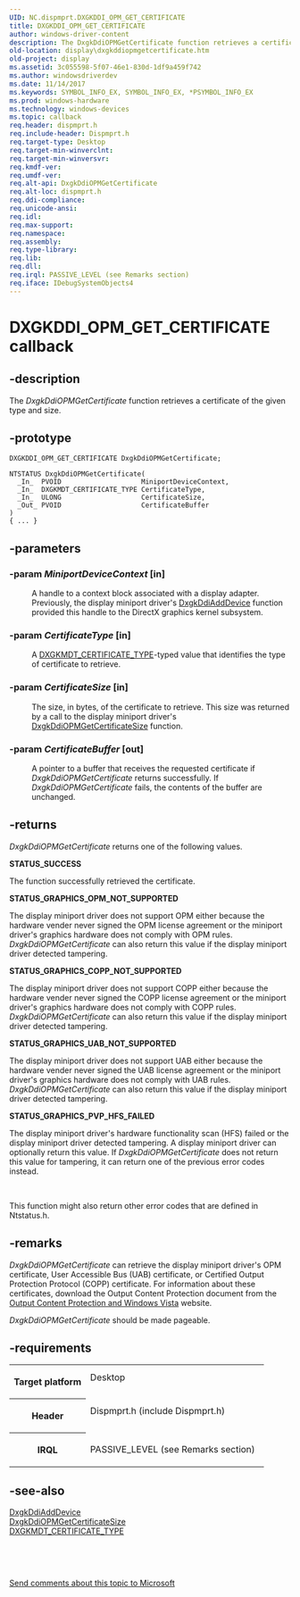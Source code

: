 ```yaml
---
UID: NC.dispmprt.DXGKDDI_OPM_GET_CERTIFICATE
title: DXGKDDI_OPM_GET_CERTIFICATE
author: windows-driver-content
description: The DxgkDdiOPMGetCertificate function retrieves a certificate of the given type and size.
old-location: display\dxgkddiopmgetcertificate.htm
old-project: display
ms.assetid: 3c055598-5f07-46e1-830d-1df9a459f742
ms.author: windowsdriverdev
ms.date: 11/14/2017
ms.keywords: SYMBOL_INFO_EX, SYMBOL_INFO_EX, *PSYMBOL_INFO_EX
ms.prod: windows-hardware
ms.technology: windows-devices
ms.topic: callback
req.header: dispmprt.h
req.include-header: Dispmprt.h
req.target-type: Desktop
req.target-min-winverclnt: 
req.target-min-winversvr: 
req.kmdf-ver: 
req.umdf-ver: 
req.alt-api: DxgkDdiOPMGetCertificate
req.alt-loc: dispmprt.h
req.ddi-compliance: 
req.unicode-ansi: 
req.idl: 
req.max-support: 
req.namespace: 
req.assembly: 
req.type-library: 
req.lib: 
req.dll: 
req.irql: PASSIVE_LEVEL (see Remarks section)
req.iface: IDebugSystemObjects4
---
```


# DXGKDDI_OPM_GET_CERTIFICATE callback



## -description
<p>The<i> DxgkDdiOPMGetCertificate</i> function retrieves a certificate of the given type and size.</p>


## -prototype

````
DXGKDDI_OPM_GET_CERTIFICATE DxgkDdiOPMGetCertificate;

NTSTATUS DxgkDdiOPMGetCertificate(
  _In_  PVOID                    MiniportDeviceContext,
  _In_  DXGKMDT_CERTIFICATE_TYPE CertificateType,
  _In_  ULONG                    CertificateSize,
  _Out_ PVOID                    CertificateBuffer
)
{ ... }
````


## -parameters
<dl>

### -param <i>MiniportDeviceContext</i> [in]

<dd>
<p>A handle to a context block associated with a display adapter. Previously, the display miniport driver's <a href="display.dxgkddiadddevice">DxgkDdiAddDevice</a> function provided this handle to the DirectX graphics kernel subsystem.</p>
</dd>

### -param <i>CertificateType</i> [in]

<dd>
<p>A <a href="..\d3dkmdt\ne-d3dkmdt--dxgkmdt-certificate-type.md">DXGKMDT_CERTIFICATE_TYPE</a>-typed value that identifies the type of certificate to retrieve.</p>
</dd>

### -param <i>CertificateSize</i> [in]

<dd>
<p>The size, in bytes, of the certificate to retrieve. This size was returned by a call to the display miniport driver's <a href="..\dispmprt\nc-dispmprt-dxgkddi-opm-get-certificate-size.md">DxgkDdiOPMGetCertificateSize</a> function.</p>
</dd>

### -param <i>CertificateBuffer</i> [out]

<dd>
<p>A pointer to a buffer that receives the requested certificate if <i>DxgkDdiOPMGetCertificate</i> returns successfully. If <i>DxgkDdiOPMGetCertificate</i> fails, the contents of the buffer are unchanged.</p>
</dd>
</dl>

## -returns
<p><i>DxgkDdiOPMGetCertificate</i> returns one of the following values.</p><dl>
<dt><b>STATUS_SUCCESS</b></dt>
</dl><p>The function successfully retrieved the certificate.</p><dl>
<dt><b>STATUS_GRAPHICS_OPM_NOT_SUPPORTED</b></dt>
</dl><p>The display miniport driver does not support OPM either because the hardware vender never signed the OPM license agreement or the miniport driver's graphics hardware does not comply with OPM rules. <i>DxgkDdiOPMGetCertificate</i> can also return this value if the display miniport driver detected tampering. </p><dl>
<dt><b>STATUS_GRAPHICS_COPP_NOT_SUPPORTED</b></dt>
</dl><p>The display miniport driver does not support COPP either because the hardware vender never signed the COPP license agreement or the miniport driver's graphics hardware does not comply with COPP rules. <i>DxgkDdiOPMGetCertificate</i> can also return this value if the display miniport driver detected tampering. </p><dl>
<dt><b>STATUS_GRAPHICS_UAB_NOT_SUPPORTED</b></dt>
</dl><p>The display miniport driver does not support UAB either because the hardware vender never signed the UAB license agreement or the miniport driver's graphics hardware does not comply with UAB rules. <i>DxgkDdiOPMGetCertificate</i> can also return this value if the display miniport driver detected tampering. </p><dl>
<dt><b>STATUS_GRAPHICS_PVP_HFS_FAILED</b></dt>
</dl><p>The display miniport driver's hardware functionality scan (HFS) failed or the display miniport driver detected tampering. A display miniport driver can optionally return this value. If <i>DxgkDdiOPMGetCertificate</i> does not return this value for tampering, it can return one of the previous error codes instead. </p>

<p> </p>

<p>This function might also return other error codes that are defined in Ntstatus.h.</p>

## -remarks
<p><i>DxgkDdiOPMGetCertificate</i> can retrieve the display miniport driver's OPM certificate, User Accessible Bus (UAB) certificate, or Certified Output Protection Protocol (COPP) certificate. For information about these certificates, download the Output Content Protection document from the <a href="http://go.microsoft.com/fwlink/p/?linkid=204788">Output Content Protection and Windows Vista</a> website.</p>

<p><i>DxgkDdiOPMGetCertificate</i> should be made pageable.</p>

## -requirements
<table>
<tr>
<th width="30%">
<p>Target platform</p>
</th>
<td width="70%">
<dl>
<dt>Desktop</dt>
</dl>
</td>
</tr>
<tr>
<th width="30%">
<p>Header</p>
</th>
<td width="70%">
<dl>
<dt>Dispmprt.h (include Dispmprt.h)</dt>
</dl>
</td>
</tr>
<tr>
<th width="30%">
<p>IRQL</p>
</th>
<td width="70%">
<p>PASSIVE_LEVEL (see Remarks section)</p>
</td>
</tr>
</table>

## -see-also
<dl>
<dt>
<a href="display.dxgkddiadddevice">DxgkDdiAddDevice</a>
</dt>
<dt>
<a href="..\dispmprt\nc-dispmprt-dxgkddi-opm-get-certificate-size.md">DxgkDdiOPMGetCertificateSize</a>
</dt>
<dt>
<a href="..\d3dkmdt\ne-d3dkmdt--dxgkmdt-certificate-type.md">DXGKMDT_CERTIFICATE_TYPE</a>
</dt>
</dl>
<p> </p>
<p> </p>
<p><a href="mailto:wsddocfb@microsoft.com?subject=Documentation%20feedback [display\display]:%20DXGKDDI_OPM_GET_CERTIFICATE callback function%20 RELEASE:%20(11/14/2017)&amp;body=%0A%0APRIVACY STATEMENT%0A%0AWe use your feedback to improve the documentation. We don't use your email address for any other purpose, and we'll remove your email address from our system after the issue that you're reporting is fixed. While we're working to fix this issue, we might send you an email message to ask for more info. Later, we might also send you an email message to let you know that we've addressed your feedback.%0A%0AFor more info about Microsoft's privacy policy, see http://privacy.microsoft.com/en-us/default.aspx." title="Send comments about this topic to Microsoft">Send comments about this topic to Microsoft</a></p>

